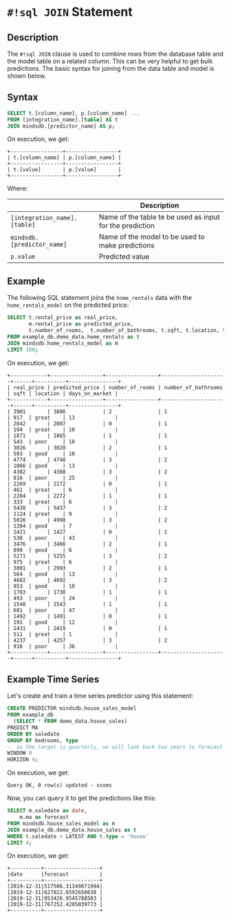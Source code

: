 # `#!sql JOIN` Statement

## Description

The `#!sql JOIN` clause is used to combine rows from the database table and the model table on a related column. This can be very helpful to get bulk predictions. The basic syntax for joining from the data table and model is shown below.

## Syntax

```sql
SELECT t.[column_name], p.[column_name] ...
FROM [integration_name].[table] AS t
JOIN mindsdb.[predictor_name] AS p;
```

On execution, we get:

```
+-----------------+-----------------+
| t.[column_name] | p.[column_name] |
+-----------------+-----------------+
| t.[value]       | p.[value]       |
+-----------------+-----------------+
```

Where:

|                                     | Description                                              |
| ----------------------------------- | -------------------------------------------------------- |
| `[integration_name].[table]`        | Name of the table te be used as input for the prediction |
| `mindsdb.[predictor_name]`          | Name of the model to be used to make predictions         |
| `p.value`                           | Predicted value                                          |

## Example

The following SQL statement joins the `home_rentals` data with the `home_rentals_model` on the predicted price:

```sql
SELECT t.rental_price as real_price, 
       m.rental_price as predicted_price,
       t.number_of_rooms,  t.number_of_bathrooms, t.sqft, t.location, t.days_on_market 
FROM example_db.demo_data.home_rentals as t 
JOIN mindsdb.home_rentals_model as m 
LIMIT 100;
```

On execution, we get:

```
+------------+-----------------+-----------------+---------------------+------+----------+----------------+
| real_price | predicted_price | number_of_rooms | number_of_bathrooms | sqft | location | days_on_market |
+------------+-----------------+-----------------+---------------------+------+----------+----------------+
| 3901       | 3886            | 2               | 1                   | 917  | great    | 13             |
| 2042       | 2007            | 0               | 1                   | 194  | great    | 10             |
| 1871       | 1865            | 1               | 1                   | 543  | poor     | 18             |
| 3026       | 3020            | 2               | 1                   | 503  | good     | 10             |
| 4774       | 4748            | 3               | 2                   | 1066 | good     | 13             |
| 4382       | 4388            | 3               | 2                   | 816  | poor     | 25             |
| 2269       | 2272            | 0               | 1                   | 461  | great    | 6              |
| 2284       | 2272            | 1               | 1                   | 333  | great    | 6              |
| 5420       | 5437            | 3               | 2                   | 1124 | great    | 9              |
| 5016       | 4998            | 3               | 2                   | 1204 | good     | 7              |
| 1421       | 1427            | 0               | 1                   | 538  | poor     | 43             |
| 3476       | 3466            | 2               | 1                   | 890  | good     | 6              |
| 5271       | 5255            | 3               | 2                   | 975  | great    | 6              |
| 3001       | 2993            | 2               | 1                   | 564  | good     | 13             |
| 4682       | 4692            | 3               | 2                   | 953  | good     | 10             |
| 1783       | 1738            | 1               | 1                   | 493  | poor     | 24             |
| 1548       | 1543            | 1               | 1                   | 601  | poor     | 47             |
| 1492       | 1491            | 0               | 1                   | 191  | good     | 12             |
| 2431       | 2419            | 0               | 1                   | 511  | great    | 1              |
| 4237       | 4257            | 3               | 2                   | 916  | poor     | 36             |
+------------+-----------------+-----------------+---------------------+------+----------+----------------+
```

## Example Time Series

Let's create and train a time series predictor using this statement:

```sql
CREATE PREDICTOR mindsdb.house_sales_model
FROM example_db
  (SELECT * FROM demo_data.house_sales)
PREDICT MA
ORDER BY saledate
GROUP BY bedrooms, type
-- as the target is quarterly, we will look back two years to forecast the next one
WINDOW 8
HORIZON 4;  
```

On execution, we get:

```
Query OK, 0 row(s) updated - xxxms
```

Now, you can query it to get the predictions like this:

```sql
SELECT m.saledate as date,
    m.ma as forecast
FROM mindsdb.house_sales_model as m 
JOIN example_db.demo_data.house_sales as t
WHERE t.saledate > LATEST AND t.type = 'house'
LIMIT 4;
```

On execution, we get:

```
+----------+------------------+
|date      |forecast          |
+----------+------------------+
|2019-12-31|517506.31349071994|
|2019-12-31|627822.6592658638 |
|2019-12-31|953426.9545788583 |
|2019-12-31|767252.4205039773 |
+----------+------------------+
```
